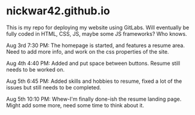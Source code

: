 # nickwar42.github.io

This is my repo for deploying my website using GitLabs.
Will eventually be fully coded in HTML, CSS, JS, maybe some JS frameworks? Who knows.

Aug 3rd 7:30 PM: The homepage is started, and features a resume area. Need to add more info, and work on the css properties of the site.

Aug 4th 4:40 PM: Added and put space between buttons. Resume still needs to be worked on.

Aug 5th 6:45 PM: Added skills and hobbies to resume, fixed a lot of the issues but still needs to be completed.

Aug 5th 10:10 PM: Whew-I'm finally done-ish the resume landing page. Might add some more, need some time to think about it.


